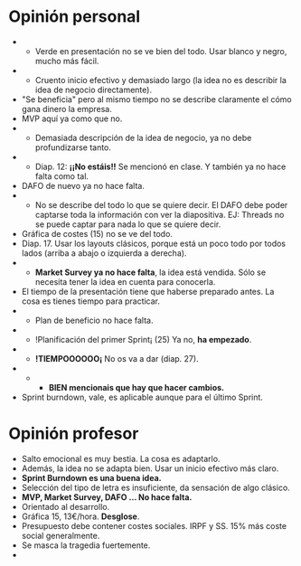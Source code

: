 # Opinión personal
* + Verde en presentación no se ve bien del todo. Usar blanco y negro, mucho más fácil.
* + Cruento inicio efectivo y demasiado largo (la idea no es describir la idea de negocio directamente).
* "Se beneficia" pero al mismo tiempo no se describe claramente el cómo gana dinero la empresa.
* MVP aquí ya como que no.
* + Demasiada descripción de la idea de negocio, ya no debe profundizarse tanto.
* + Diap. 12: **¡¡No estáis!!** Se mencionó en clase. Y también ya no hace falta como tal.
* DAFO de nuevo ya no hace falta.
* + No se describe del todo lo que se quiere decir. El DAFO debe poder captarse toda la información con ver la diapositiva. EJ: Threads no se puede captar para nada lo que se quiere decir.
* Gráfica de costes (15) no se ve del todo.
* Diap. 17. Usar los layouts clásicos, porque está un poco todo por todos lados (arriba a abajo o izquierda a derecha).
* + **Market Survey ya no hace falta**, la idea está vendida. Sólo se necesita tener la idea en cuenta para conocerla.
* El tiempo de la presentación tiene que haberse preparado antes. La cosa es tienes tiempo para practicar.
* + Plan de beneficio no hace falta.
* + !Planificación del primer Sprint¡ (25) Ya no, **ha empezado**.
* + **!TIEMPOOOOOO¡** No os va a dar (diap. 27).
* + + **BIEN mencionais que hay que hacer cambios.**
* Sprint burndown, vale, es aplicable aunque para el último Sprint.

# Opinión profesor
* Salto emocional es muy bestia. La cosa es adaptarlo.
* Además, la idea no se adapta bien. Usar un inicio efectivo más claro.
* **Sprint Burndown es una buena idea.**
* Selección del tipo de letra es insuficiente, da sensación de algo clásico.
* **MVP, Market Survey, DAFO ... No hace falta.**
* Orientado al desarrollo.
* Gráfica 15, 13€/hora. **Desglose**.
* Presupuesto debe contener costes sociales. IRPF y SS. 15% más coste social generalmente.
* Se masca la tragedia fuertemente.
* 
